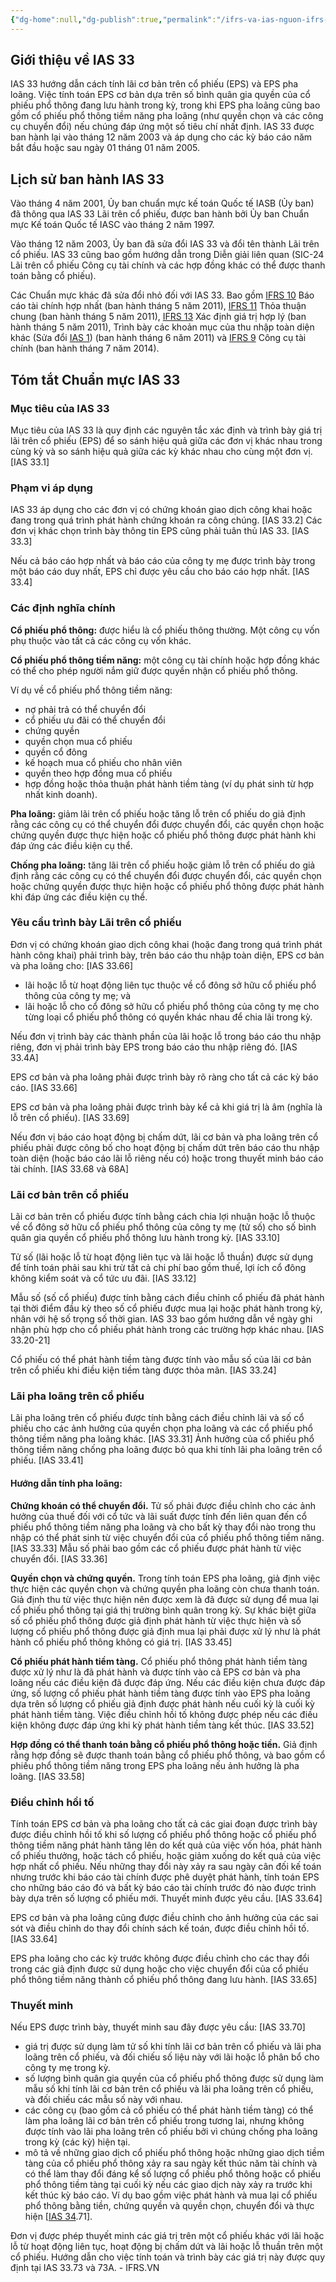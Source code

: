 ```yaml
---
{"dg-home":null,"dg-publish":true,"permalink":"/ifrs-va-ias-nguon-ifrs-org/ias/ias-learning/ias-33-earnings-per-share-ifrs-vn/","dgPassFrontmatter":true,"noteIcon":""}
---
```


## Giới thiệu về IAS 33


IAS 33 hướng dẫn cách tính lãi cơ bản trên cổ phiếu (EPS) và EPS pha loãng. Việc tính toán EPS cơ bản dựa trên số bình quân gia quyền của cổ phiếu phổ thông đang lưu hành trong kỳ, trong khi EPS pha loãng cũng bao gồm cổ phiếu phổ thông tiềm năng pha loãng (như quyền chọn và các công cụ chuyển đổi) nếu chúng đáp ứng một số tiêu chí nhất định. IAS 33 được ban hành lại vào tháng 12 năm 2003 và áp dụng cho các kỳ báo cáo năm bắt đầu hoặc sau ngày 01 tháng 01 năm 2005.

## Lịch sử ban hành IAS 33

Vào tháng 4 năm 2001, Ủy ban chuẩn mực kế toán Quốc tế IASB (Ủy ban) đã thông qua IAS 33 Lãi trên cổ phiếu, được ban hành bởi Ủy ban Chuẩn mực Kế toán Quốc tế IASC vào tháng 2 năm 1997.

Vào tháng 12 năm 2003, Ủy ban đã sửa đổi IAS 33 và đổi tên thành Lãi trên cổ phiếu. IAS 33 cũng bao gồm hướng dẫn trong Diễn giải liên quan (SIC-24 Lãi trên cổ phiếu Công cụ tài chính và các hợp đồng khác có thể được thanh toán bằng cổ phiếu).

Các Chuẩn mực khác đã sửa đổi nhỏ đối với IAS 33. Bao gồm [IFRS 10](https://ifrs.vn/standard/ifrs-10/) Báo cáo tài chính hợp nhất (ban hành tháng 5 năm 2011), [IFRS 11](https://ifrs.vn/standard/ifrs-11/) Thỏa thuận chung (ban hành tháng 5 năm 2011), [IFRS 13](https://ifrs.vn/standard/ifrs-13/) Xác định giá trị hợp lý (ban hành tháng 5 năm 2011), Trình bày các khoản mục của thu nhập toàn diện khác (Sửa đổi [IAS 1](https://ifrs.vn/standard/ias-1/)) (ban hành tháng 6 năm 2011) và [IFRS 9](https://ifrs.vn/standard/ifrs-9/) Công cụ tài chính (ban hành tháng 7 năm 2014).

## Tóm tắt Chuẩn mực IAS 33

### Mục tiêu của IAS 33

Mục tiêu của IAS 33 là quy định các nguyên tắc xác định và trình bày giá trị lãi trên cổ phiếu (EPS) để so sánh hiệu quả giữa các đơn vị khác nhau trong cùng kỳ và so sánh hiệu quả giữa các kỳ khác nhau cho cùng một đơn vị. [IAS 33.1]

### Phạm vi áp dụng

IAS 33 áp dụng cho các đơn vị có chứng khoán giao dịch công khai hoặc đang trong quá trình phát hành chứng khoán ra công chúng. [IAS 33.2] Các đơn vị khác chọn trình bày thông tin EPS cũng phải tuân thủ IAS 33. [IAS 33.3]

Nếu cả báo cáo hợp nhất và báo cáo của công ty mẹ được trình bày trong một báo cáo duy nhất, EPS chỉ được yêu cầu cho báo cáo hợp nhất. [IAS 33.4]

### Các định nghĩa chính

**Cổ phiếu phổ thông:** được hiểu là cổ phiếu thông thường. Một công cụ vốn phụ thuộc vào tất cả các công cụ vốn khác.

**Cổ phiếu phổ thông tiềm năng:** một công cụ tài chính hoặc hợp đồng khác có thể cho phép người nắm giữ được quyền nhận cổ phiếu phổ thông.

Ví dụ về cổ phiếu phổ thông tiềm năng:

- nợ phải trả có thể chuyển đổi
- cổ phiếu ưu đãi có thể chuyển đổi
- chứng quyền
- quyền chọn mua cổ phiếu
- quyền cổ đông
- kế hoạch mua cổ phiếu cho nhân viên
- quyền theo hợp đồng mua cổ phiếu
- hợp đồng hoặc thỏa thuận phát hành tiềm tàng (ví dụ phát sinh từ hợp nhất kinh doanh).

**Pha loãng:** giảm lãi trên cổ phiếu hoặc tăng lỗ trên cổ phiếu do giả định rằng các công cụ có thể chuyển đổi được chuyển đổi, các quyền chọn hoặc chứng quyền được thực hiện hoặc cổ phiếu phổ thông được phát hành khi đáp ứng các điều kiện cụ thể.

**Chống pha loãng:** tăng lãi trên cổ phiếu hoặc giảm lỗ trên cổ phiếu do giả định rằng các công cụ có thể chuyển đổi được chuyển đổi, các quyền chọn hoặc chứng quyền được thực hiện hoặc cổ phiếu phổ thông được phát hành khi đáp ứng các điều kiện cụ thể.

### Yêu cầu trình bày Lãi trên cổ phiếu

Đơn vị có chứng khoán giao dịch công khai (hoặc đang trong quá trình phát hành công khai) phải trình bày, trên báo cáo thu nhập toàn diện, EPS cơ bản và pha loãng cho: [IAS 33.66]

- lãi hoặc lỗ từ hoạt động liên tục thuộc về cổ đông sở hữu cổ phiếu phổ thông của công ty mẹ; và
- lãi hoặc lỗ cho cổ đông sở hữu cổ phiếu phổ thông của công ty mẹ cho từng loại cổ phiếu phổ thông có quyền khác nhau để chia lãi trong kỳ.

Nếu đơn vị trình bày các thành phần của lãi hoặc lỗ trong báo cáo thu nhập riêng, đơn vị phải trình bày EPS trong báo cáo thu nhập riêng đó. [IAS 33.4A]

EPS cơ bản và pha loãng phải được trình bày rõ ràng cho tất cả các kỳ báo cáo. [IAS 33.66]

EPS cơ bản và pha loãng phải được trình bày kể cả khi giá trị là âm (nghĩa là lỗ trên cổ phiếu). [IAS 33.69]

Nếu đơn vị báo cáo hoạt động bị chấm dứt, lãi cơ bản và pha loãng trên cổ phiếu phải được công bố cho hoạt động bị chấm dứt trên báo cáo thu nhập toàn diện (hoặc báo cáo lãi lỗ riêng nếu có) hoặc trong thuyết minh báo cáo tài chính. [IAS 33.68 và 68A]

### Lãi cơ bản trên cổ phiếu

Lãi cơ bản trên cổ phiếu được tính bằng cách chia lợi nhuận hoặc lỗ thuộc về cổ đông sở hữu cổ phiếu phổ thông của công ty mẹ (tử số) cho số bình quân gia quyền cổ phiếu phổ thông lưu hành trong kỳ. [IAS 33.10]

Tử số (lãi hoặc lỗ từ hoạt động liên tục và lãi hoặc lỗ thuần) được sử dụng để tính toán phải sau khi trừ tất cả chi phí bao gồm thuế, lợi ích cổ đông không kiểm soát và cổ tức ưu đãi. [IAS 33.12]

Mẫu số (số cổ phiếu) được tính bằng cách điều chỉnh cổ phiếu đã phát hành tại thời điểm đầu kỳ theo số cổ phiếu được mua lại hoặc phát hành trong kỳ, nhân với hệ số trọng số thời gian. IAS 33 bao gồm hướng dẫn về ngày ghi nhận phù hợp cho cổ phiếu phát hành trong các trường hợp khác nhau. [IAS 33.20-21]

Cổ phiếu có thể phát hành tiềm tàng được tính vào mẫu số của lãi cơ bản trên cổ phiếu khi điều kiện tiềm tàng được thỏa mãn. [IAS 33.24]

### Lãi pha loãng trên cổ phiếu

Lãi pha loãng trên cổ phiếu được tính bằng cách điều chỉnh lãi và số cổ phiếu cho các ảnh hưởng của quyền chọn pha loãng và các cổ phiếu phổ thông tiềm năng pha loãng khác. [IAS 33.31] Ảnh hưởng của cổ phiếu phổ thông tiềm năng chống pha loãng được bỏ qua khi tính lãi pha loãng trên cổ phiếu. [IAS 33.41]

#### Hướng dẫn tính pha loãng:

**Chứng khoán có thể chuyển đổi.** Tử số phải được điều chỉnh cho các ảnh hưởng của thuế đối với cổ tức và lãi suất được tính đến liên quan đến cổ phiếu phổ thông tiềm năng pha loãng và cho bất kỳ thay đổi nào trong thu nhập có thể phát sinh từ việc chuyển đổi của cổ phiếu phổ thông tiềm năng. [IAS 33.33] Mẫu số phải bao gồm các cổ phiếu được phát hành từ việc chuyển đổi. [IAS 33.36]

**Quyền chọn và chứng quyền.** Trong tính toán EPS pha loãng, giả định việc thực hiện các quyền chọn và chứng quyền pha loãng còn chưa thanh toán. Giả định thu từ việc thực hiện nên được xem là đã được sử dụng để mua lại cổ phiếu phổ thông tại giá thị trường bình quân trong kỳ. Sự khác biệt giữa số cổ phiếu phổ thông được giả định phát hành từ việc thực hiện và số lượng cổ phiếu phổ thông được giả định mua lại phải được xử lý như là phát hành cổ phiếu phổ thông không có giá trị. [IAS 33.45]

**Cổ phiếu phát hành tiềm tàng.** Cổ phiếu phổ thông phát hành tiềm tàng được xử lý như là đã phát hành và được tính vào cả EPS cơ bản và pha loãng nếu các điều kiện đã được đáp ứng. Nếu các điều kiện chưa được đáp ứng, số lượng cổ phiếu phát hành tiềm tàng được tính vào EPS pha loãng dựa trên số lượng cổ phiếu giả định được phát hành nếu cuối kỳ là cuối kỳ phát hành tiềm tàng. Việc điều chỉnh hồi tố không được phép nếu các điều kiện không được đáp ứng khi kỳ phát hành tiềm tàng kết thúc. [IAS 33.52]

**Hợp đồng có thể thanh toán bằng cổ phiếu phổ thông hoặc tiền.** Giả định rằng hợp đồng sẽ được thanh toán bằng cổ phiếu phổ thông, và bao gồm cổ phiếu phổ thông tiềm năng trong EPS pha loãng nếu ảnh hưởng là pha loãng. [IAS 33.58]

### Điều chỉnh hồi tố

Tính toán EPS cơ bản và pha loãng cho tất cả các giai đoạn được trình bày được điều chỉnh hồi tố khi số lượng cổ phiếu phổ thông hoặc cổ phiếu phổ thông tiềm năng phát hành tăng lên do kết quả của việc vốn hóa, phát hành cổ phiếu thưởng, hoặc tách cổ phiếu, hoặc giảm xuống do kết quả của việc hợp nhất cổ phiếu. Nếu những thay đổi này xảy ra sau ngày cân đối kế toán nhưng trước khi báo cáo tài chính được phê duyệt phát hành, tính toán EPS cho những báo cáo đó và bất kỳ báo cáo tài chính trước đó nào được trình bày dựa trên số lượng cổ phiếu mới. Thuyết minh được yêu cầu. [IAS 33.64]

EPS cơ bản và pha loãng cũng được điều chỉnh cho ảnh hưởng của các sai sót và điều chỉnh do thay đổi chính sách kế toán, được điều chỉnh hồi tố. [IAS 33.64]

EPS pha loãng cho các kỳ trước không được điều chỉnh cho các thay đổi trong các giả định được sử dụng hoặc cho việc chuyển đổi của cổ phiếu phổ thông tiềm năng thành cổ phiếu phổ thông đang lưu hành. [IAS 33.65]

### Thuyết minh

Nếu EPS được trình bày, thuyết minh sau đây được yêu cầu: [IAS 33.70]

- giá trị được sử dụng làm tử số khi tính lãi cơ bản trên cổ phiếu và lãi pha loãng trên cổ phiếu, và đối chiếu số liệu này với lãi hoặc lỗ phân bổ cho công ty mẹ trong kỳ.
- số lượng bình quân gia quyền của cổ phiếu phổ thông được sử dụng làm mẫu số khi tính lãi cơ bản trên cổ phiếu và lãi pha loãng trên cổ phiếu, và đối chiếu các mẫu số này với nhau.
- các công cụ (bao gồm cả cổ phiếu có thể phát hành tiềm tàng) có thể làm pha loãng lãi cơ bản trên cổ phiếu trong tương lai, nhưng không được tính vào lãi pha loãng trên cổ phiếu bởi vì chúng chống pha loãng trong kỳ (các kỳ) hiện tại.
- mô tả về những giao dịch cổ phiếu phổ thông hoặc những giao dịch tiềm tàng của cổ phiếu phổ thông xảy ra sau ngày kết thúc năm tài chính và có thể làm thay đổi đáng kể số lượng cổ phiếu phổ thông hoặc cổ phiếu phổ thông tiềm tàng tại cuối kỳ nếu các giao dịch này xảy ra trước khi kết thúc kỳ báo cáo. Ví dụ bao gồm việc phát hành và mua lại cổ phiếu phổ thông bằng tiền, chứng quyền và quyền chọn, chuyển đổi và thực hiện [[IAS 34](https://ifrs.vn/standard/ias-34/).71].

Đơn vị được phép thuyết minh các giá trị trên một cổ phiếu khác với lãi hoặc lỗ từ hoạt động liên tục, hoạt động bị chấm dứt và lãi hoặc lỗ thuần trên một cổ phiếu. Hướng dẫn cho việc tính toán và trình bày các giá trị này được quy định tại IAS 33.73 và 73A. - IFRS.VN